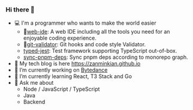 ### Hi there 👋

- 💻 I'm a programmer who wants to make the world easier
   - 🌟[web-ide](https://github.com/zanminkian/web-ide): A web IDE including all the tools you need for an enjoyable coding experience.
   - 🌟[git-validator](https://github.com/zanminkian/git-validator): Git hooks and code style Validator.
   - [typed-jest](https://github.com/zanminkian/typed-jest): Test framework supporting TypeScript out-of-box.
   - [sync-pnpm-deps](https://github.com/zanminkian/sync-pnpm-deps): Sync pnpm deps according to monorepo graph.
- 📖 My tech blog is here https://zanminkian.github.io
- 🔭 I’m currently working on [Bytedance](https://github.com/bytedance)
- 🌱 I’m currently learning React, T3 Stack and Go
- 💬 Ask me about
   - Node / JavaScript / TypeScript
   - Java
   - Backend
